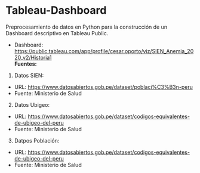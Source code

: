 # Tableau-Dashboard
Preprocesamiento de datos en Python para la construcción de un Dashboard descriptivo en Tableau Public.
* Dashboard: https://public.tableau.com/app/profile/cesar.oporto/viz/SIEN_Anemia_2020_v2/Historia1 <br>
**Fuentes:**
1. Datos SIEN: 
* URL: https://www.datosabiertos.gob.pe/dataset/poblaci%C3%B3n-peru
* Fuente: Ministerio de Salud

2. Datos Ubigeo: 
* URL: https://www.datosabiertos.gob.pe/dataset/codigos-equivalentes-de-ubigeo-del-peru
* Fuente: Ministerio de Salud

3. Datpos Población: 
* URL: https://www.datosabiertos.gob.pe/dataset/codigos-equivalentes-de-ubigeo-del-peru
* Fuente: Ministerio de Salud
